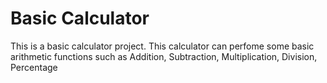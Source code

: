 # Basic Calculator

This is a basic calculator project.
This calculator can perfome some basic arithmetic functions such as Addition, Subtraction, Multiplication, Division, Percentage
